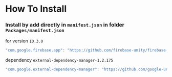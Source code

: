 # How To Install

### Install by add directly in `manifest.json` in folder `Packages/manifest.json`

for version `10.3.0`
```csharp
"com.google.firebase.app": "https://github.com/firebase-unity/firebase-app.git#10.3.0",
```

dependency `external-dependency-manager-1.2.175`
```csharp
"com.google.external-dependency-manager": "https://github.com/google-unity/external-dependency-manager.git#1.2.175",
```
